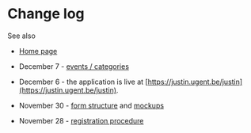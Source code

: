 Change log
===

See also 

* [Home page](index.md)

* December 7 - [events / categories](events.md)
* December 6 - the application is live at [https://justin.ugent.be/justin](https://justin.ugent.be/justin).
* November 30 - [form structure](forms.md) and [mockups](mockups/formpage1.html)
* November 28 - [registration procedure](overview.md#registration)

